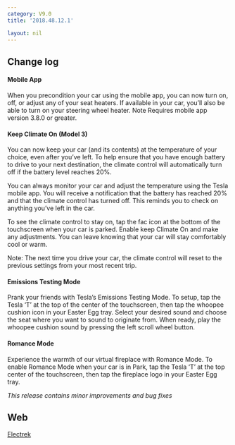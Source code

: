 ```yaml
---
category: V9.0
title: '2018.48.12.1'

layout: nil
---
```


## Change log


#### Mobile App

When you precondition your car using the mobile app, you can now turn on, off, or adjust any of your seat heaters. If available in your car, you’ll also be able to turn on your steering wheel heater. Note Requires mobile app version 3.8.0 or greater.

#### Keep Climate On (Model 3)

You can now keep your car (and its contents) at the temperature of your choice, even after you’ve left. To help ensure that you have enough battery to drive to your next destination, the climate control will automatically turn off if the battery level reaches 20%.

You can always monitor your car and adjust the temperature using the Tesla mobile app. You will receive a notification that the battery has reached 20% and that the climate control has turned off. This reminds you to check on anything you’ve left in the car.

To see the climate control to stay on, tap the fac icon at the bottom of the touchscreen when your car is parked. Enable keep Climate On and make any adjustments. You can leave knowing that your car will stay comfortably cool or warm.

Note: The next time you drive your car, the climate control will reset to the previous settings from your most recent trip.

#### Emissions Testing Mode

Prank your friends with Tesla’s Emissions Testing Mode. To setup, tap the Tesla ‘T’ at the top of the center of the touchscreen, then tap the whoopee cushion icon in your Easter Egg tray. Select your desired sound and choose the seat where you want to sound to originate from. When ready, play the whoopee cushion sound by pressing the left scroll wheel button.

#### Romance Mode

Experience the warmth of our virtual fireplace with Romance Mode. To enable Romance Mode when your car is in Park, tap the Tesla ‘T’ at the top center of the touchscreen, then tap the fireplace logo in your Easter Egg tray.


<i>This release contains minor improvements and bug fixes</i>

## Web

<a href="https://electrek.co/2018/12/18/tesla-software-update-winter-video-game-mars/">Electrek</a>
